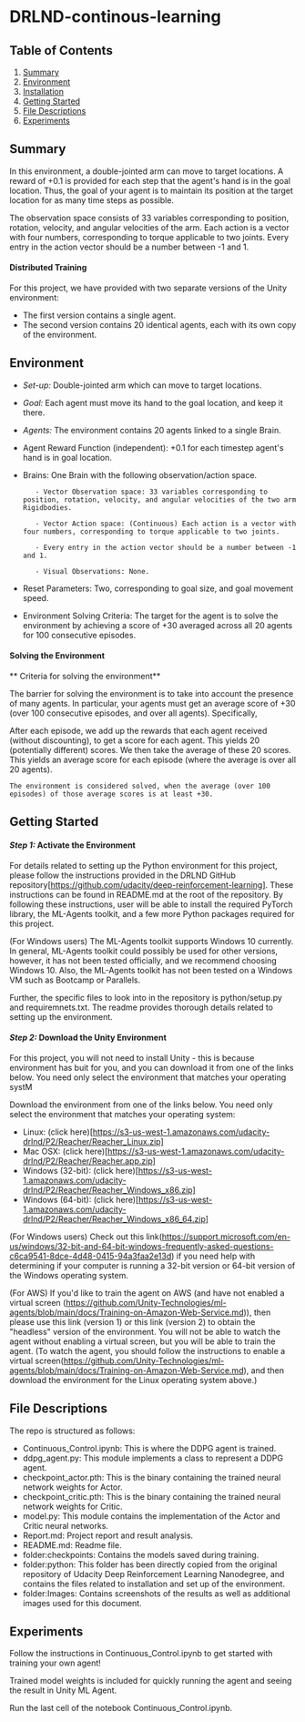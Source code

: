 # DRLND-continous-learning

## Table of Contents

1. [Summary](#summary)
2. [Environment](#Environment)
3. [Installation](#installation) 
4. [Getting Started](#GettingStarted)
5. [File Descriptions](#files)
6. [Experiments](#experiments)

##  Summary <a name="summary"></a>

In this environment, a double-jointed arm can move to target locations. A reward of +0.1 is provided for each step that the agent's hand is in the goal location. Thus, the goal of your agent is to maintain its position at the target location for as many time steps as possible.

The observation space consists of 33 variables corresponding to position, rotation, velocity, and angular velocities of the arm. Each action is a vector with four numbers, corresponding to torque applicable to two joints. Every entry in the action vector should be a number between -1 and 1.

#### Distributed Training

For this project, we have provided with two separate versions of the Unity environment:

* The first version contains a single agent.
* The second version contains 20 identical agents, each with its own copy of the environment.


## Environment <a name="Environment"></a>

* *Set-up:* Double-jointed arm which can move to target locations.
* *Goal:* Each agent must move its hand to the goal location, and keep it there.
* *Agents:* The environment contains 20 agents linked to a single Brain.
* Agent Reward Function (independent): +0.1 for each timestep agent's hand is in goal location.
* Brains: One Brain with the following observation/action space.

         - Vector Observation space: 33 variables corresponding to position, rotation, velocity, and angular velocities of the two arm Rigidbodies.  
        
         - Vector Action space: (Continuous) Each action is a vector with four numbers, corresponding to torque applicable to two joints. 
         
         - Every entry in the action vector should be a number between -1 and 1. 
           
         - Visual Observations: None.
* Reset Parameters: Two, corresponding to goal size, and goal movement speed.
* Environment Solving Criteria: The target for the agent is to solve the environment by achieving a score of +30 averaged across all 20 agents for 100 consecutive episodes.

#### Solving the Environment
** Criteria for solving the environment** 

The barrier for solving the environment is to take into account the presence of many agents. In particular, your agents must get an average score of +30 (over 100 consecutive episodes, and over all agents). Specifically,

After each episode, we add up the rewards that each agent received (without discounting), to get a score for each agent. This yields 20 (potentially different) scores. We then take the average of these 20 scores.
This yields an average score for each episode (where the average is over all 20 agents).

`The environment is considered solved, when the average (over 100 episodes) of those average scores is at least +30.`


## Getting Started <a name="Getting Started"></a>

#### *Step 1:*  Activate the Environment

For details related to setting up the Python environment for this project, please follow the instructions provided in the DRLND GitHub repository[https://github.com/udacity/deep-reinforcement-learning]. These instructions can be found in README.md at the root of the repository. By following these instructions, user will be able to install the required PyTorch library, the ML-Agents toolkit, and a few more Python packages required for this project.

(For Windows users) The ML-Agents toolkit supports Windows 10 currently. In general, ML-Agents toolkit could possibly be used for other versions, however, it has not been tested officially, and we recommend choosing Windows 10. Also, the ML-Agents toolkit has not been tested on a Windows VM such as Bootcamp or Parallels.

Further, the specific files to look into in the repository is python/setup.py and requiremnets.txt. The readme provides thorough details related to setting up the environment.


#### *Step 2:* Download the Unity Environment

For this project, you will not need to install Unity - this is because environment has buit for you, and you can download it from one of the links below. You need only select the environment that matches your operating systM

Download the environment from one of the links below. You need only select the environment that matches your operating system:

* Linux: (click here)[https://s3-us-west-1.amazonaws.com/udacity-drlnd/P2/Reacher/Reacher_Linux.zip]
* Mac OSX: (click here)[https://s3-us-west-1.amazonaws.com/udacity-drlnd/P2/Reacher/Reacher.app.zip]
* Windows (32-bit): (click here)[https://s3-us-west-1.amazonaws.com/udacity-drlnd/P2/Reacher/Reacher_Windows_x86.zip]
* Windows (64-bit): (click here)[https://s3-us-west-1.amazonaws.com/udacity-drlnd/P2/Reacher/Reacher_Windows_x86_64.zip]

(For Windows users) Check out this link(https://support.microsoft.com/en-us/windows/32-bit-and-64-bit-windows-frequently-asked-questions-c6ca9541-8dce-4d48-0415-94a3faa2e13d) if you need help with determining if your computer is running a 32-bit version or 64-bit version of the Windows operating system.

(For AWS) If you'd like to train the agent on AWS (and have not enabled a virtual screen (https://github.com/Unity-Technologies/ml-agents/blob/main/docs/Training-on-Amazon-Web-Service.md)), then please use this link (version 1) or this link (version 2) to obtain the "headless" version of the environment. You will not be able to watch the agent without enabling a virtual screen, but you will be able to train the agent. (To watch the agent, you should follow the instructions to enable a virtual screen(https://github.com/Unity-Technologies/ml-agents/blob/main/docs/Training-on-Amazon-Web-Service.md), and then download the environment for the Linux operating system above.)

## File Descriptions <a name="files"></a>
The repo is structured as follows:

* Continuous_Control.ipynb: This is where the DDPG agent is trained.
* ddpg_agent.py: This module implements a class to represent a DDPG agent.
* checkpoint_actor.pth: This is the binary containing the trained neural network weights for Actor.
* checkpoint_critic.pth: This is the binary containing the trained neural network weights for Critic.
* model.py: This module contains the implementation of the Actor and Critic neural networks.
* Report.md: Project report and result analysis.
* README.md: Readme file.
* folder:checkpoints: Contains the models saved during training.
* folder:python: This folder has been directly copied from the original repository of Udacity Deep Reinforcement Learning Nanodegree, and contains the files related to                 installation and set up of the environment.
* folder:Images: Contains screenshots of the results as well as additional images used for this document.


## Experiments <a name="experiments"></a>

Follow the instructions in Continuous_Control.ipynb to get started with training your own agent!

Trained model weights is included for quickly running the agent and seeing the result in Unity ML Agent.

Run the last cell of the notebook Continuous_Control.ipynb.



